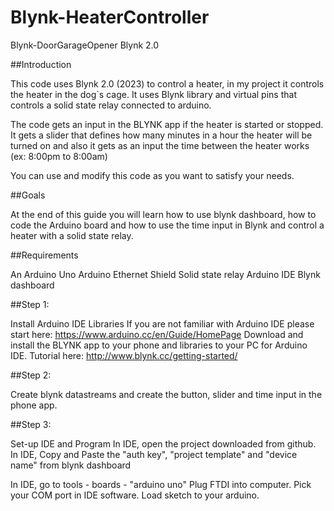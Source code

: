 # Blynk-HeaterController
Blynk-DoorGarageOpener
Blynk 2.0

##Introduction

This code uses Blynk 2.0 (2023) to control a heater, in my project it controls the heater in the dog`s cage. It uses Blynk library and virtual pins that controls a solid state relay connected to arduino.

The code gets an input in the BLYNK app if the heater is started or stopped. It gets a slider that defines how many minutes in a hour the heater will be turned on and also it gets as an input the time between the heater works (ex: 8:00pm to 8:00am)

You can use and modify this code as you want to satisfy your needs.

##Goals

At the end of this guide you will learn how to use blynk dashboard, how to code the Arduino board and how to use the time input in Blynk and control a heater with a solid state relay.

##Requirements

An Arduino Uno 
Arduino Ethernet Shield 
Solid state relay
Arduino IDE 
Blynk dashboard

##Step 1:

Install Arduino IDE Libraries If you are not familiar with Arduino IDE please start here: https://www.arduino.cc/en/Guide/HomePage Download and install the BLYNK app to your phone and libraries to your PC for Arduino IDE. Tutorial here: http://www.blynk.cc/getting-started/

##Step 2:

Create blynk datastreams and create the button, slider and time input in the phone app.

##Step 3:

Set-up IDE and Program In IDE, open the project downloaded from github. In IDE, Copy and Paste the "auth key", "project template" and "device name" from blynk dashboard

In IDE, go to tools - boards - "arduino uno" 
Plug FTDI into computer. 
Pick your COM port in IDE software. 
Load sketch to your arduino.
